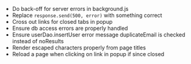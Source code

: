* Do back-off for server errors in background.js
* Replace `response.send(500, error)` with something correct
* Cross out links for closed tabs in popup
* Ensure db access errors are properly handled
* Ensure userDao.insertUser error message duplicateEmail is checked instead of
  noResults
* Render escaped characters properly from page titles
* Reload a page when clicking on link in popup if since closed
